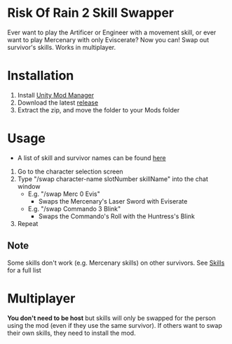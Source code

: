 # Risk Of Rain 2 Skill Swapper
Ever want to play the Artificer or Engineer with a movement skill, or ever want to play Mercenary with only Eviscerate? Now you can!
Swap out survivor's skills. Works in multiplayer.

# Installation
1. Install [Unity Mod Manager](https://www.nexusmods.com/site/mods/21/)
2. Download the latest [release](https://github.com/twofacejester/RoR2SkillSwapper/releases)
3. Extract the zip, and move the folder to your Mods folder

# Usage
* A list of skill and survivor names can be found [here](https://github.com/twofacejester/RoR2SkillSwapper/wiki)
1. Go to the character selection screen
2. Type "/swap character-name slotNumber skillName" into the chat window
    * E.g. "/swap Merc 0 Evis"
      * Swaps the Mercenary's Laser Sword with Eviserate
    * E.g. "/swap Commando 3 Blink"
      * Swaps the Commando's Roll with the Huntress's Blink
3. Repeat

## Note
Some skills don't work (e.g. Mercenary skills) on other survivors. See [Skills](https://github.com/twofacejester/RoR2SkillSwapper/wiki/Skills) for a full list

# Multiplayer
**You don't need to be host** but skills will only be swapped for the person using the mod (even if they use the same survivor).
If others want to swap their own skills, they need to install the mod.
